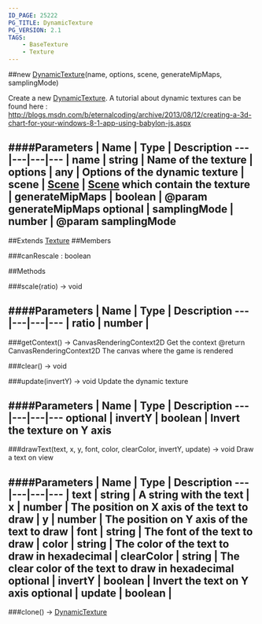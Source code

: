 ```yaml
---
ID_PAGE: 25222
PG_TITLE: DynamicTexture
PG_VERSION: 2.1
TAGS:
    - BaseTexture
    - Texture
---
```

##new [DynamicTexture](/classes/DynamicTexture)(name, options, scene, generateMipMaps, samplingMode)




Create a new [DynamicTexture](/classes/DynamicTexture).
A tutorial about dynamic textures can be found here : http://blogs.msdn.com/b/eternalcoding/archive/2013/08/12/creating-a-3d-chart-for-your-windows-8-1-app-using-babylon-js.aspx






####Parameters
 | Name | Type | Description
---|---|---|---
 | name | string | Name of the texture
 | options | any | Options of the dynamic texture
 | scene | [Scene](/classes/Scene) | [Scene](/classes/Scene) which contain the texture
 | generateMipMaps | boolean | @param generateMipMaps
optional | samplingMode | number | @param samplingMode
---

##Extends
 [Texture](/classes/Texture)
##Members

###canRescale : boolean














##Methods

###scale(ratio) &rarr; void





####Parameters
 | Name | Type | Description
---|---|---|---
 | ratio | number | 
---

###getContext() &rarr; CanvasRenderingContext2D
Get the context
@return CanvasRenderingContext2D The canvas where the game is rendered








###clear() &rarr; void




###update(invertY) &rarr; void
Update the dynamic texture







####Parameters
 | Name | Type | Description
---|---|---|---
optional | invertY | boolean | Invert the texture on Y axis
---

###drawText(text, x, y, font, color, clearColor, invertY, update) &rarr; void
Draw a text on view







####Parameters
 | Name | Type | Description
---|---|---|---
 | text | string | A string with the text
 | x | number | The position on X axis of the text to draw
 | y | number | The position on Y axis of the text to draw
 | font | string | The font of the text to draw
 | color | string | The color of the text to draw in hexadecimal
 | clearColor | string | The clear color of the text to draw in hexadecimal
optional | invertY | boolean | Invert the text on Y axis
optional | update | boolean | 
---

###clone() &rarr; [DynamicTexture](/classes/DynamicTexture)

